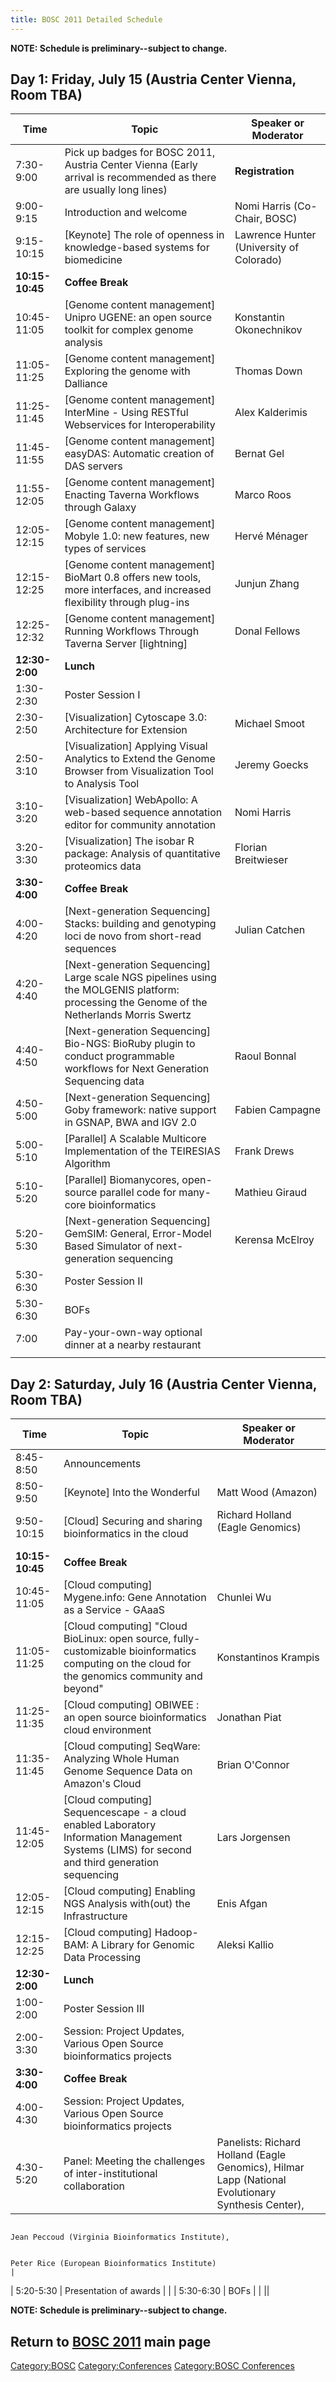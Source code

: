 ```yaml
---
title: BOSC 2011 Detailed Schedule
---
```


**NOTE: Schedule is preliminary--subject to change.**

Day 1: Friday, July 15 (Austria Center Vienna, Room TBA)
--------------------------------------------------------

| Time            | Topic                                                                                                                                        | Speaker or Moderator                     |
|-----------------|----------------------------------------------------------------------------------------------------------------------------------------------|------------------------------------------|
| 7:30-9:00       | Pick up badges for BOSC 2011, Austria Center Vienna (Early arrival is recommended as there are usually long lines)                           | **Registration**                         |
| 9:00-9:15       | Introduction and welcome                                                                                                                     | Nomi Harris (Co-Chair, BOSC)             |
| 9:15-10:15      | \[Keynote\] The role of openness in knowledge-based systems for biomedicine                                                                  | Lawrence Hunter (University of Colorado) |
| **10:15-10:45** | **Coffee Break**                                                                                                                             |                                          |
| 10:45-11:05     | \[Genome content management\] Unipro UGENE: an open source toolkit for complex genome analysis                                               | Konstantin Okonechnikov                  |
| 11:05-11:25     | \[Genome content management\] Exploring the genome with Dalliance                                                                            | Thomas Down                              |
| 11:25-11:45     | \[Genome content management\] InterMine - Using RESTful Webservices for Interoperability                                                     | Alex Kalderimis                          |
| 11:45-11:55     | \[Genome content management\] easyDAS: Automatic creation of DAS servers                                                                     | Bernat Gel                               |
| 11:55-12:05     | \[Genome content management\] Enacting Taverna Workflows through Galaxy                                                                      | Marco Roos                               |
| 12:05-12:15     | \[Genome content management\] Mobyle 1.0: new features, new types of services                                                                | Hervé Ménager                            |
| 12:15-12:25     | \[Genome content management\] BioMart 0.8 offers new tools, more interfaces, and increased flexibility through plug-ins                      | Junjun Zhang                             |
| 12:25-12:32     | \[Genome content management\] Running Workflows Through Taverna Server \[lightning\]                                                         | Donal Fellows                            |
| **12:30-2:00**  | **Lunch**                                                                                                                                    |                                          |
| 1:30-2:30       | Poster Session I                                                                                                                             |                                          |
| 2:30-2:50       | \[Visualization\] Cytoscape 3.0: Architecture for Extension                                                                                  | Michael Smoot                            |
| 2:50-3:10       | \[Visualization\] Applying Visual Analytics to Extend the Genome Browser from Visualization Tool to Analysis Tool                            | Jeremy Goecks                            |
| 3:10-3:20       | \[Visualization\] WebApollo: A web-based sequence annotation editor for community annotation                                                 | Nomi Harris                              |
| 3:20-3:30       | \[Visualization\] The isobar R package: Analysis of quantitative proteomics data                                                             | Florian Breitwieser                      |
| **3:30-4:00**   | **Coffee Break**                                                                                                                             |                                          |
| 4:00-4:20       | \[Next-generation Sequencing\] Stacks: building and genotyping loci de novo from short-read sequences                                        | Julian Catchen                           |
| 4:20-4:40       | \[Next-generation Sequencing\] Large scale NGS pipelines using the MOLGENIS platform: processing the Genome of the Netherlands Morris Swertz |                                          |
| 4:40-4:50       | \[Next-generation Sequencing\] Bio-NGS: BioRuby plugin to conduct programmable workflows for Next Generation Sequencing data                 | Raoul Bonnal                             |
| 4:50-5:00       | \[Next-generation Sequencing\] Goby framework: native support in GSNAP, BWA and IGV 2.0                                                      | Fabien Campagne                          |
| 5:00-5:10       | \[Parallel\] A Scalable Multicore Implementation of the TEIRESIAS Algorithm                                                                  | Frank Drews                              |
| 5:10-5:20       | \[Parallel\] Biomanycores, open-source parallel code for many-core bioinformatics                                                            | Mathieu Giraud                           |
| 5:20-5:30       | \[Next-generation Sequencing\] GemSIM: General, Error-Model Based Simulator of next-generation sequencing                                    | Kerensa McElroy                          |
| 5:30-6:30       | Poster Session II                                                                                                                            |                                          |
| 5:30-6:30       | BOFs                                                                                                                                         |                                          |
| 7:00            | Pay-your-own-way optional dinner at a nearby restaurant                                                                                      |                                          |
||

Day 2: Saturday, July 16 (Austria Center Vienna, Room TBA)
----------------------------------------------------------

| Time            | Topic                                                                                                                                             | Speaker or Moderator                                                                               |
|-----------------|---------------------------------------------------------------------------------------------------------------------------------------------------|----------------------------------------------------------------------------------------------------|
| 8:45-8:50       | Announcements                                                                                                                                     |                                                                                                    |
| 8:50-9:50       | \[Keynote\] Into the Wonderful                                                                                                                    | Matt Wood (Amazon)                                                                                 |
| 9:50-10:15      | \[Cloud\] Securing and sharing bioinformatics in the cloud                                                                                        | Richard Holland (Eagle Genomics)                                                                   |
| **10:15-10:45** | **Coffee Break**                                                                                                                                  |                                                                                                    |
| 10:45-11:05     | \[Cloud computing\] Mygene.info: Gene Annotation as a Service - GAaaS                                                                             | Chunlei Wu                                                                                         |
| 11:05-11:25     | \[Cloud computing\] "Cloud BioLinux: open source, fully-customizable bioinformatics computing on the cloud for the genomics community and beyond" | Konstantinos Krampis                                                                               |
| 11:25-11:35     | \[Cloud computing\] OBIWEE : an open source bioinformatics cloud environment                                                                      | Jonathan Piat                                                                                      |
| 11:35-11:45     | \[Cloud computing\] SeqWare: Analyzing Whole Human Genome Sequence Data on Amazon's Cloud                                                         | Brian O'Connor                                                                                     |
| 11:45-12:05     | \[Cloud computing\] Sequencescape - a cloud enabled Laboratory Information Management Systems (LIMS) for second and third generation sequencing   | Lars Jorgensen                                                                                     |
| 12:05-12:15     | \[Cloud computing\] Enabling NGS Analysis with(out) the Infrastructure                                                                            | Enis Afgan                                                                                         |
| 12:15-12:25     | \[Cloud computing\] Hadoop-BAM: A Library for Genomic Data Processing                                                                             | Aleksi Kallio                                                                                      |
| **12:30-2:00**  | **Lunch**                                                                                                                                         |                                                                                                    |
| 1:00-2:00       | Poster Session III                                                                                                                                |                                                                                                    |
| 2:00-3:30       | Session: Project Updates, Various Open Source bioinformatics projects                                                                             |                                                                                                    |
| **3:30-4:00**   | **Coffee Break**                                                                                                                                  |                                                                                                    |
| 4:00-4:30       | Session: Project Updates, Various Open Source bioinformatics projects                                                                             |                                                                                                    |
| 4:30-5:20       | Panel: Meeting the challenges of inter-institutional collaboration                                                                                | Panelists: Richard Holland (Eagle Genomics), Hilmar Lapp (National Evolutionary Synthesis Center), 
                                                                                                                                                                                                                                                                           
                                                                                                                                                                       Jean Peccoud (Virginia Bioinformatics Institute),                                                   
                                                                                                                                                                                                                                                                           
                                                                                                                                                                       Peter Rice (European Bioinformatics Institute)                                                      |
| 5:20-5:30       | Presentation of awards                                                                                                                            |                                                                                                    |
| 5:30-6:30       | BOFs                                                                                                                                              |                                                                                                    |
||

**NOTE: Schedule is preliminary--subject to change.**

Return to **[ BOSC 2011](BOSC_2011 "wikilink")** main page
----------------------------------------------------------

<Category:BOSC> <Category:Conferences> [Category:BOSC
Conferences](Category:BOSC_Conferences "wikilink")
